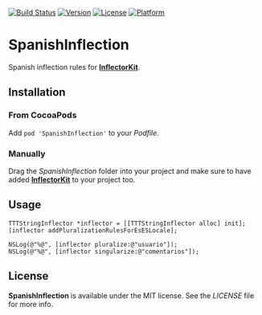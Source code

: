 [![Build Status](https://travis-ci.org/hectr/SpanishInflection.svg)](https://travis-ci.org/hectr/SpanishInflection)
[![Version](https://img.shields.io/cocoapods/v/SpanishInflection.svg?style=flat)](http://cocoadocs.org/docsets/SpanishInflection)
[![License](https://img.shields.io/cocoapods/l/SpanishInflection.svg?style=flat)](http://cocoadocs.org/docsets/SpanishInflection)
[![Platform](https://img.shields.io/cocoapods/p/SpanishInflection.svg?style=flat)](http://cocoadocs.org/docsets/SpanishInflection)

# SpanishInflection

Spanish inflection rules for **[InflectorKit](https://www.github.com/mattt/InflectorKit)**.

## Installation

### From CocoaPods

Add `pod 'SpanishInflection'` to your *Podfile*.

### Manually

Drag the *SpanishInflection* folder into your project and make sure to have added **[InflectorKit](https://www.github.com/mattt/InflectorKit)** to your project too.

## Usage

```objc
TTTStringInflector *inflector = [[TTTStringInflector alloc] init];
[inflector addPluralizationRulesForEsESLocale];

NSLog(@"%@", [inflector pluralize:@"usuario"]);
NSLog(@"%@", [inflector singularize:@"comentarios"]);
```

## License

**SpanishInflection** is available under the MIT license. See the *LICENSE* file for more info.
